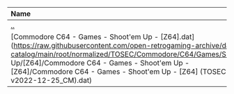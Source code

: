 |Name|Size|
|:---|---:|
|[..](../index.html)|DIR|
|[Commodore C64 - Games - Shoot'em Up - [Z64].dat](https://raw.githubusercontent.com/open-retrogaming-archive/dat-catalog/main/root/normalized/TOSEC/Commodore/C64/Games/Shoot'em Up/[Z64]/Commodore C64 - Games - Shoot'em Up - [Z64]/Commodore C64 - Games - Shoot'em Up - [Z64] (TOSEC-v2022-12-25_CM).dat)|264010|
